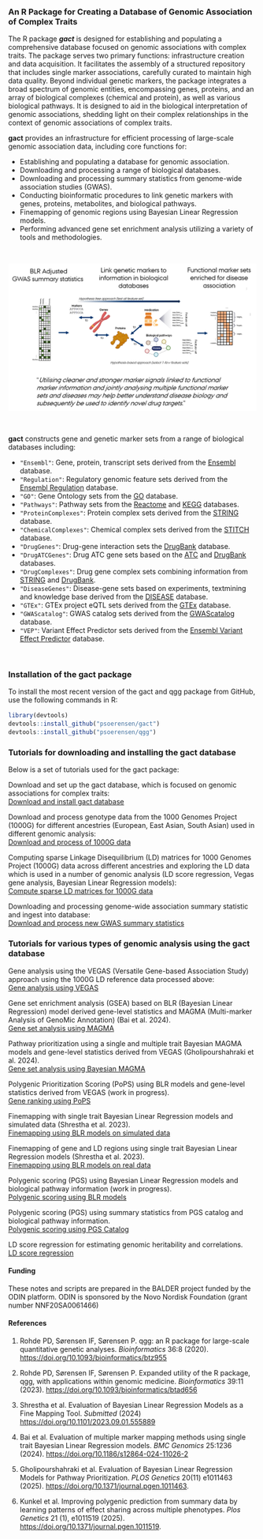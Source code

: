 
<!-- README.md is generated from README.Rmd. Please edit that file -->

### An R Package for Creating a Database of Genomic Association of Complex Traits

The R package ***gact*** is designed for establishing and populating a
comprehensive database focused on genomic associations with complex
traits. The package serves two primary functions: infrastructure
creation and data acquisition. It facilitates the assembly of a
structured repository that includes single marker associations,
carefully curated to maintain high data quality. Beyond individual
genetic markers, the package integrates a broad spectrum of genomic
entities, encompassing genes, proteins, and an array of biological
complexes (chemical and protein), as well as various biological
pathways. It is designed to aid in the biological interpretation of
genomic associations, shedding light on their complex relationships in
the context of genomic associations of complex traits.

**gact** provides an infrastructure for efficient processing of
large-scale genomic association data, including core functions for:

- Establishing and populating a database for genomic association.
- Downloading and processing a range of biological databases.
- Downloading and processing summary statistics from genome-wide
  association studies (GWAS).
- Conducting bioinformatic procedures to link genetic markers with
  genes, proteins, metabolites, and biological pathways.
- Finemapping of genomic regions using Bayesian Linear Regression
  models.
- Performing advanced gene set enrichment analysis utilizing a variety
  of tools and methodologies.

<br>

![](Images/Concept.png) <br>

<br>

**gact** constructs gene and genetic marker sets from a range of
biological databases including:

- `"Ensembl"`: Gene, protein, transcript sets derived from the
  [Ensembl](https://www.ensembl.org/index.html) database.
- `"Regulation"`: Regulatory genomic feature sets derived from the
  [Ensembl
  Regulation](https://www.ensembl.org/info/genome/funcgen/index.html)
  database.
- `"GO"`: Gene Ontology sets from the [GO](https://geneontology.org)
  database.
- `"Pathways"`: Pathway sets from the [Reactome](https://reactome.org)
  and [KEGG](https://www.genome.jp/kegg/pathway.html) databases.
- `"ProteinComplexes"`: Protein complex sets derived from the
  [STRING](https://string-db.org) database.
- `"ChemicalComplexes"`: Chemical complex sets derived from the
  [STITCH](http://stitch.embl.de/) database.
- `"DrugGenes"`: Drug-gene interaction sets the
  [DrugBank](https://go.drugbank.com) database.
- `"DrugATCGenes"`: Drug ATC gene sets based on the
  [ATC](https://www.whocc.no/atc_ddd_index/) and
  [DrugBank](https://go.drugbank.com) databases.
- `"DrugComplexes"`: Drug gene complex sets combining information from
  [STRING](https://string-db.org) and
  [DrugBank](https://go.drugbank.com).
- `"DiseaseGenes"`: Disease-gene sets based on experiments, textmining
  and knowledge base derived from the
  [DISEASE](https://diseases.jensenlab.org/Search) database.
- `"GTEx"`: GTEx project eQTL sets derived from the
  [GTEx](https://www.gtexportal.org/home/downloads/adult-gtex/overview)
  database.
- `"GWAScatalog"`: GWAS catalog sets derived from the
  [GWAScatalog](https://www.ebi.ac.uk/gwas/) database.
- `"VEP"`: Variant Effect Predictor sets derived from the [Ensembl
  Variant Effect
  Predictor](https://grch37.ensembl.org/info/docs/tools/vep) database.

<br>

### Installation of the gact package

To install the most recent version of the gact and qgg package from
GitHub, use the following commands in R:

``` r
library(devtools)
devtools::install_github("psoerensen/gact")
devtools::install_github("psoerensen/qgg")
```

### Tutorials for downloading and installing the gact database

Below is a set of tutorials used for the gact package:

Download and set up the gact database, which is focused on genomic
associations for complex traits:  
[Download and install gact
database](Document/Download_and_install_gact_database.html)

Download and process genotype data from the 1000 Genomes Project (1000G)
for different ancestries (European, East Asian, South Asian) used in
different genomic analysis:  
[Download and process of 1000G data](Document/Process_1000G.html)

Computing sparse Linkage Disequilibrium (LD) matrices for 1000 Genomes
Project (1000G) data across different ancestries and exploring the LD
data which is used in a number of genomic analysis (LD score regression,
Vegas gene analysis, Bayesian Linear Regression models):  
[Compute sparse LD matrices for 1000G
data](Document/Compute_sparseLD_1000G.html)

Downloading and processing genome-wide association summary statistic and
ingest into database:  
[Download and process new GWAS summary
statistics](Document/Download_and_process_gwas.html)

### Tutorials for various types of genomic analysis using the gact database

Gene analysis using the VEGAS (Versatile Gene-based Association Study)
approach using the 1000G LD reference data processed above:  
[Gene analysis using VEGAS](Document/Gene_analysis_vegas.html)

Gene set enrichment analysis (GSEA) based on BLR (Bayesian Linear
Regression) model derived gene-level statistics and MAGMA (Multi-marker
Analysis of GenoMic Annotation) (Bai et al. 2024).  
[Gene set analysis using MAGMA](Document/Gene_set_analysis_magma.html)

Pathway prioritization using a single and multiple trait Bayesian MAGMA
models and gene-level statistics derived from VEGAS (Gholipourshahraki
et al. 2024).  
[Gene set analysis using Bayesian
MAGMA](Document/Gene_set_analysis_bayesian_magma.html)

Polygenic Prioritization Scoring (PoPS) using BLR models and gene-level
statistics derived from VEGAS (work in progress).  
[Gene ranking using PoPS](Document/Gene_ranking_bayesian_pops.html)

Finemapping with single trait Bayesian Linear Regression models and
simulated data (Shrestha et al. 2023).  
[Finemapping using BLR models on simulated
data](Document/Finemapping_bayesian_linear_regression_simulated_data.html)

Finemapping of gene and LD regions using single trait Bayesian Linear
Regression models (Shrestha et al. 2023).  
[Finemapping using BLR models on real
data](Document/Finemapping_bayesian_linear_regression_real_data.html)

Polygenic scoring (PGS) using Bayesian Linear Regression models and
biological pathway information (work in progress).  
[Polygenic scoring using BLR
models](Document/Polygenic_scoring_bayesian_linear_regression.html)

Polygenic scoring (PGS) using summary statistics from PGS catalog and
biological pathway information.  
[Polygenic scoring using PGS
Catalog](Document/Polygenic_scoring_pgscatalog.html)

LD score regression for estimating genomic heritability and
correlations.  
[LD score regression](Document/LD_score_regression.html)

#### Funding

These notes and scripts are prepared in the BALDER project funded by the
ODIN platform. ODIN is sponsored by the Novo Nordisk Foundation (grant
number NNF20SA0061466)

#### References

1.  Rohde PD, Sørensen IF, Sørensen P. qgg: an R package for large-scale
    quantitative genetic analyses. *Bioinformatics* 36:8 (2020).
    <https://doi.org/10.1093/bioinformatics/btz955>

2.  Rohde PD, Sørensen IF, Sørensen P. Expanded utility of the R
    package, qgg, with applications within genomic medicine.
    *Bioinformatics* 39:11 (2023).
    <https://doi.org/10.1093/bioinformatics/btad656>

3.  Shrestha et al. Evaluation of Bayesian Linear Regression Models as a
    Fine Mapping Tool. *Submitted* (2024)
    <https://doi.org/10.1101/2023.09.01.555889>

4.  Bai et al. Evaluation of multiple marker mapping methods using
    single trait Bayesian Linear Regression models. *BMC Genomics*
    25:1236 (2024). <https://doi.org/10.1186/s12864-024-11026-2>

5.  Gholipourshahraki et al. Evaluation of Bayesian Linear Regression
    Models for Pathway Prioritization. *PLOS Genetics* 20(11) e1011463
    (2025). <https://doi.org/10.1371/journal.pgen.1011463>.

6.  Kunkel et al. Improving polygenic prediction from summary data by
    learning patterns of effect sharing across multiple phenotypes.
    *Plos Genetics* 21 (1), e1011519 (2025).
    <https://doi.org/10.1371/journal.pgen.1011519>.

<!-- ### Need -->
<!-- The genomic research community is accumulating vast quantities of data on genomic associations with complex traits at an unprecedented pace. The primary challenges are the complexity of biologically interpreting genomic data and the absence of a unified repository capable of supporting both the storage of diverse genomic information and complex bioinformatic analyses. This repository is essential for facilitating the interpretation of large-scale genomic association data, bridging the gap between data collection and biological understanding. -->
<!-- ### Approach -->
<!-- We provide a streamlined solution that enhances research efficiency and fosters a deeper biological comprehension of genomic associations, addressing both current challenges and enabling future discoveries by providing: -->
<!-- * Infrastructure Creation: Establishes an accessible, structured database for genomic data, ensuring ease of organization and access. -->
<!-- * Data Acquisition: Automates the collection and integration of biological databases and GWAS summary statistics, simplifying the assembly of diverse genomic data. -->
<!-- * Bioinformatic Analysis: Offers tools for linking genetic markers to genes, proteins, and pathways, facilitating a deeper genetic understanding of complex traits. -->
<!-- * Advanced Analytical Tools: Supports precise genomic region mapping and enrichment analysis, enhancing the analysis of genetic contributions to complex traits. -->
<!-- ### Benefit -->
<!-- Our solution's benefits collectively enhance the capacity for advanced genomic research, making our software a valuable tool for uncovering deeper insights into complex traits and driving forward the field of genomics. -->
<!-- * Comprehensive Genomic Analysis: Enables detailed studies of complex traits through efficient data processing and analysis tools, allowing for more in-depth research outcomes. -->
<!-- * Streamlined Workflow: Automates data handling, saving considerable time and resources, thus facilitating more ambitious genomic research projects. -->
<!-- * Enhanced Data Quality: Ensures the reliability of research findings through meticulous curation and sophisticated analytical techniques, raising the standard of data integrity. -->
<!-- * Innovative Research Opportunities: Opens the door to groundbreaking studies by integrating diverse bioinformatic tools and methodologies, fostering innovation in genomic research. -->
<!-- ### Competition -->
<!-- Compared to other genomic databases and analysis tools, our software stands out due to its: -->
<!-- * All-encompassing Approach: It not only compiles an extensive range of genomic data but also provides advanced tools for bioinformatic analysis and interpretation, offering a more holistic solution for genomic research. -->
<!-- * Automation and Efficiency: The package's ability to automate the downloading, processing, and analysis of complex genomic data sets it apart, enhancing research efficiency. -->
<!-- * Quality and Reliability: Emphasizing rigorous data curation and the use of advanced analytical techniques ensures that the gact package meets the highest standards of data integrity and research validity. -->
<!-- In summary, our software addresses the critical needs of the genomic research community by providing an integrated, efficient, and high-quality platform for exploring genomic associations with complex traits, significantly advancing the potential for discovery and innovation in the field. -->

